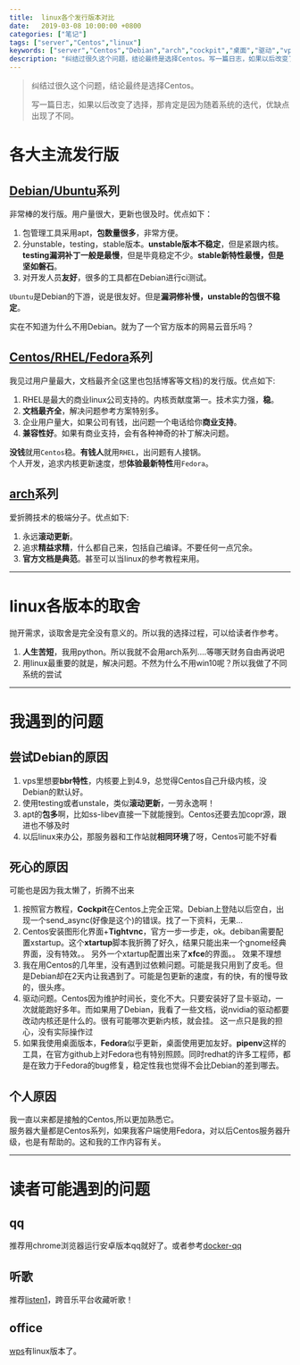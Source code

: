 ```yaml
---
title:  linux各个发行版本对比
date:   2019-03-08 10:00:00 +0800
categories: ["笔记"]
tags: ["server","Centos","linux"]
keywords: ["server","Centos","Debian","arch","cockpit","桌面","驱动","vps","内核","兼容","滚动更新"]
description: "纠结过很久这个问题，结论最终是选择Centos。写一篇日志，如果以后改变了选择，那肯定是因为随着系统的迭代，优缺点出现了不同"
---
```



> 纠结过很久这个问题，结论最终是选择Centos。
>
> 写一篇日志，如果以后改变了选择，那肯定是因为随着系统的迭代，优缺点出现了不同。

各大主流发行版
===
[Debian/Ubuntu](https://www.Debian.org)系列
---
非常棒的发行版。用户量很大，更新也很及时。优点如下：  

1. 包管理工具采用apt，**包数量很多**，非常方便。
2. 分unstable，testing，stable版本。**unstable版本不稳定**，但是紧跟内核。**testing漏洞补丁一般是最慢**，但是毕竟稳定不少。**stable新特性最慢，但是坚如磐石**。
3. 对开发人员**友好**，很多的工具都在Debian进行ci测试。

`Ubuntu`是Debian的下游，说是很友好。但是**漏洞修补慢，unstable的包很不稳定**。

实在不知道为什么不用Debian。就为了一个官方版本的网易云音乐吗？

[Centos/RHEL/Fedora](https://www.Centos.org/)系列
---
我见过用户量最大，文档最齐全(这里也包括博客等文档)的发行版。优点如下:   

1. RHEL是最大的商业linux公司支持的。内核贡献度第一。技术实力强，**稳**。
2. **文档最齐全**，解决问题参考方案特别多。
3. 企业用户量大，如果公司有钱，出问题一个电话给你**商业支持**。
4. **兼容性好**。如果有商业支持，会有各种神奇的补丁解决问题。

**没钱**就用`Centos`稳。**有钱人**就用`RHEL`，出问题有人接锅。   
个人开发，追求内核更新速度，想**体验最新特性**用`Fedora`。  

[arch](https://www.archlinux.org/)系列
---
爱折腾技术的极端分子。优点如下:  

1. 永远**滚动更新**。
2. 追求**精益求精**，什么都自己来，包括自己编译。不要任何一点冗余。
3. **官方文档是典范**。甚至可以当linux的参考教程来用。

---

linux各版本的取舍
===
抛开需求，谈取舍是完全没有意义的。所以我的选择过程，可以给读者作参考。  

1. **人生苦短**，我用python。所以我就不会用arch系列....等哪天财务自由再说吧
2. 用linux最重要的就是，解决问题。不然为什么不用win10呢？所以我做了不同系统的尝试

---

我遇到的问题
===
尝试Debian的原因
---
1. vps里想要**bbr特性**，内核要上到4.9，总觉得Centos自己升级内核，没Debian的默认好。
2. 使用testing或者unstale，类似**滚动更新**，一劳永逸啊！
3. apt的**包多**啊，比如ss-libev直接一下就能搜到。Centos还要去加copr源，跟进也不够及时
4. 以后linux来办公，那服务器和工作站就**相同环境**了呀，Centos可能不好看

死心的原因
---
可能也是因为我太懒了，折腾不出来  

1. 按照官方教程，**Cockpit**在Centos上完全正常。Debian上登陆以后空白，出现一个send_async(好像是这个)的错误。找了一下资料，无果...
2. Centos安装图形化界面+**Tightvnc**，官方一步一步走，ok。debiban需要配置xstartup。这个**xtartup**脚本我折腾了好久，结果只能出来一个gnome经典界面，没有特效。。 另外一个xtartup配置出来了**xfce**的界面。。 效果不理想
3. 我在用Centos的几年里，没有遇到过依赖问题。可能是我只用到了皮毛。但是Debian却在2天内让我遇到了。可能是包更新的速度，有的快，有的慢导致的，很头疼。
4. 驱动问题。Centos因为维护时间长，变化不大。只要安装好了显卡驱动，一次就能跑好多年。而如果用了Debian，我看了一些文档，说nvidia的驱动都要改动内核还是什么的。很有可能哪次更新内核，就会挂。 这一点只是我的担心，没有实际操作过
5. 如果我使用桌面版本，**Fedora**似乎更新，桌面使用更加友好。**pipenv**这样的工具，在官方github上对Fedora也有特别照顾。同时redhat的许多工程师，都是在致力于Fedora的bug修复，稳定性我也觉得不会比Debian的差到哪去。  

个人原因
---
我一直以来都是接触的Centos,所以更加熟悉它。  
服务器大量都是Centos系列，如果我客户端使用Fedora，对以后Centos服务器升级，也是有帮助的。这和我的工作内容有关。  

---

读者可能遇到的问题
===
qq
---
推荐用chrome浏览器运行安卓版本qq就好了。或者参考[docker-qq](https://github.com/bestwu/docker-qq)

听歌
---
推荐[listen1](https://github.com/listen1/listen1_desktop)，跨音乐平台收藏听歌！

office
---
[wps](http://www.wps.cn/)有linux版本了。
